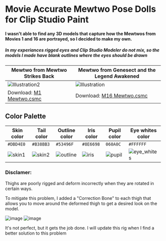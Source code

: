 # Movie Accurate Mewtwo Pose Dolls for Clip Studio Paint

#### I wasn't able to find any 3D models that capture how the Mewtwos from Movies 1 and 16 are portrayed, so I decided to make my own.
##### In my experiances rigged eyes and Clip Studio Modeler do not mix, so the models I made have blank outlines where the eyes should be drawn

| Mewtwo from Mewtwo Strikes Back | Mewtwo from Genesect and the Legend Awakened |
| --- | --- |
| ![Illustration2](https://user-images.githubusercontent.com/47396668/178660085-29bc7161-4118-4d68-8dd9-2bbd21cac4c1.png) | ![Illustration](https://user-images.githubusercontent.com/47396668/178660096-1550750e-8a1e-487a-a3e9-5797469693a2.png) |
| Download: [M1 Mewtwo.csmc](https://github.com/Hectoris919/Movie-Accurate-Mewtwo/raw/main/M1%20Mewtwo.csmc) | Download: [M16 Mewtwo.csmc](https://github.com/Hectoris919/Movie-Accurate-Mewtwo/raw/main/M16%20Mewtwo.csmc) |

## Color Palette

| Skin color | Tail color | Outline color | Iris color | Pupil color | Eye whites color |
| --- | --- | --- | --- | --- | --- |
| `#DBD4E0` | `#B38BB3` | `#53496F` | `#8E6698` | `060A0C` | `#FFFFFF` |
| ![skin1](https://user-images.githubusercontent.com/47396668/178667001-ee896281-8213-4e07-8c74-72e9a92b1db8.png) | ![skin2](https://user-images.githubusercontent.com/47396668/178667077-63e610d7-046b-4d22-abf8-6327a36bd66b.png) | ![outline](https://user-images.githubusercontent.com/47396668/178667121-1241a147-fe0c-4082-b732-e6ce7f420cdd.png) | ![iris](https://user-images.githubusercontent.com/47396668/178667192-af8234c6-90f6-4781-a846-db99f2c5f516.png) | ![pupil](https://user-images.githubusercontent.com/47396668/178667209-9f52dc08-e961-4c9b-a139-12cdb535fa1c.png) | ![eye_whites](https://user-images.githubusercontent.com/47396668/178667221-804d4afb-6a87-4e79-b682-5b5020e8b3aa.png) |

### Disclamer:

Thighs are poorly rigged and deform incorrectly when they are rotated in certain ways.

To mitigate this problem, I added a "Correction Bone" to each thigh that allows you to move around the deformed thigh to get a desired look on the model.

![image](https://user-images.githubusercontent.com/47396668/178414727-4a9bc387-7923-461a-814f-1431be2d01a8.png)
![image](https://user-images.githubusercontent.com/47396668/178414782-921d1017-2563-4faf-888f-b0f214306c12.png)

It's not perfect, but it gets the job done. I will update this rig when I find a better solution to this problem
